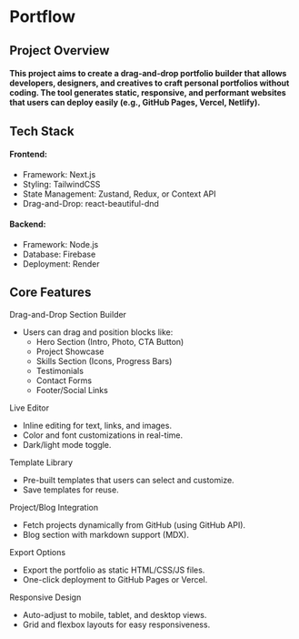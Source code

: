 # Portflow
## __Project Overview__

#### This project aims to create a drag-and-drop portfolio builder that allows developers, designers, and creatives to craft personal portfolios without coding. The tool generates static, responsive, and performant websites that users can deploy easily (e.g., GitHub Pages, Vercel, Netlify).

## Tech Stack

#### Frontend:
  * Framework: Next.js
  * Styling: TailwindCSS
  * State Management: Zustand, Redux, or Context API
  * Drag-and-Drop: react-beautiful-dnd

#### Backend:
  * Framework: Node.js
  * Database: Firebase
  * Deployment: Render

## Core Features

Drag-and-Drop Section Builder
  * Users can drag and position blocks like:
    - Hero Section (Intro, Photo, CTA Button)
    - Project Showcase
    - Skills Section (Icons, Progress Bars)
    - Testimonials
    - Contact Forms
    - Footer/Social Links
   

Live Editor
* Inline editing for text, links, and images.
* Color and font customizations in real-time.
* Dark/light mode toggle.

Template Library
* Pre-built templates that users can select and customize.
* Save templates for reuse.

Project/Blog Integration
* Fetch projects dynamically from GitHub (using GitHub API).
* Blog section with markdown support (MDX).

Export Options
* Export the portfolio as static HTML/CSS/JS files.
* One-click deployment to GitHub Pages or Vercel.

Responsive Design
* Auto-adjust to mobile, tablet, and desktop views.
* Grid and flexbox layouts for easy responsiveness.
